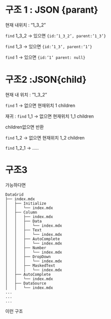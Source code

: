 # 구조 1 : JSON {parant}

현재 내위치 : “1_3_2”

`find` 1_3_2 →  있으면 `{id:’1_3_2’, parent:’1_3’}`

`find` 1_3 → 있으면 `{id:’1_3’, parent:’1’}`

`find` 1 → 있으면 `{id:’1’ parent: null}`

# 구조2 :JSON{child}

현재 내 위치 : ”1_3_2”

`find` 1 → 없으면 현재위치 1 children

재귀 : `find` 1_1 → 없으면 현재위치 1_1 children 

children없으면 반환

`find` 1_2 → 없으면 현재위치 1_2 children 

`find` 1_2_1 → .....

# 구조3


가능하다면 

    DataGrid
    ├── index.mdx
    │   ├── Initialize
    │   │   └── index.mdx
    │   ├── Column
    │   │   ├── index.mdx
    │   │   ├── Data
    │   │   │   └── index.mdx
    │   │   ├── Text
    │   │   │   └── index.mdx
    │   │   ├── AutoComplete
    │   │   │   └── index.mdx
    │   │   ├── Number
    │   │   │   └── index.mdx
    │   │   ├── DropDown
    │   │   │   └── index.mdx
    │   │   ├── MaskedText
    │   │   │   └── index.mdx
    │   ├── AutoComplete
    │   │   └── index.mdx
    │   ├── DataSource
    │   │   └── index.mdx
    ...
    ...
    ...

    
이런 구조
